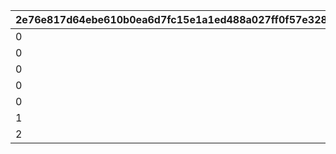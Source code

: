|2e76e817d64ebe610b0ea6d7fc15e1a1ed488a027ff0f57e328dd3f4c13f79fd|6b421e1b7e9b008998332953c047223c4d4838a7ef49246d6849d243567a15a8|103002b6c20a8bb2d9bbfa418aa606dec9cc92f3fa940939f4f37b8dfc2a5414|89331571722aa4972994c0c883512d1486f0d975a82757797e82a0b23bc388ee|59371a34f09f5d96379156d648a33b14c0451734fd3410efe26103cbf46d0993|f104142c0e4b2d5497c58f07f0d013ceaa00e00c524cffd469f0268aed576156|62a56b5cc4dbdb1c67ce2992113b9b5abfe1bef528d0b3df07ac84d1166f8625|b9d4ff8f509d42f043380f13087701bcc3ded4ac5aed62d4427677e6384272be|
| --- | --- | --- | --- | --- | --- | --- | --- |
|0|1|1|10|80|100|0|5|
|0|1|1|10|90|101|0|25|
|0|2|1|10|80|200|0|0|
|0|4|0|0|80|300|0|180|
|0|3|0|0|100|400|0|0|
|1|5|0|0|100|500|500|1|
|2|5|0|0|130|510|500|2|
